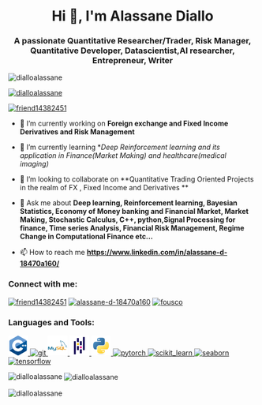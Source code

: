 
<h1 align="center">Hi 👋, I'm Alassane Diallo</h1>
<h3 align="center">A passionate Quantitative Researcher/Trader, Risk Manager, Quantitative Developer, Datascientist,AI researcher, Entrepreneur, Writer</h3>

<p align="left"> <img src="https://komarev.com/ghpvc/?username=dialloalassane&label=Profile%20views&color=0e75b6&style=flat" alt="dialloalassane" /> </p>

<p align="left"> <a href="https://github.com/ryo-ma/github-profile-trophy"><img src="https://github-profile-trophy.vercel.app/?username=dialloalassane" alt="dialloalassane" /></a> </p>

<p align="left"> <a href="https://twitter.com/friend14382451" target="blank"><img src="https://img.shields.io/twitter/follow/friend14382451?logo=twitter&style=for-the-badge" alt="friend14382451" /></a> </p>

- 🔭 I’m currently working on **Foreign exchange and Fixed Income Derivatives and Risk Management**

- 🌱 I’m currently learning **Deep Reinforcement learning and its application in Finance(Market Making) and healthcare(medical imaging)*

- 👯 I’m looking to collaborate on **Quantitative Trading Oriented Projects in the realm of FX ,  Fixed Income and Derivatives **

- 💬 Ask me about **Deep learning, Reinforcement learning, Bayesian Statistics, Economy of Money banking and Financial Market, Market Making, Stochastic Calculus, C++, python,Signal Processing for finance, Time series Analysis, Financial Risk Management, Regime Change in Computational Finance etc...**

- 📫 How to reach me **https://www.linkedin.com/in/alassane-d-18470a160/**

<h3 align="left">Connect with me:</h3>
<p align="left">
<a href="https://twitter.com/friend14382451" target="blank"><img align="center" src="https://raw.githubusercontent.com/rahuldkjain/github-profile-readme-generator/master/src/images/icons/Social/twitter.svg" alt="friend14382451" height="30" width="40" /></a>
<a href="https://linkedin.com/in/alassane-d-18470a160" target="blank"><img align="center" src="https://raw.githubusercontent.com/rahuldkjain/github-profile-readme-generator/master/src/images/icons/Social/linked-in-alt.svg" alt="alassane-d-18470a160" height="30" width="40" /></a>
<a href="https://kaggle.com/fousco" target="blank"><img align="center" src="https://raw.githubusercontent.com/rahuldkjain/github-profile-readme-generator/master/src/images/icons/Social/kaggle.svg" alt="fousco" height="30" width="40" /></a>
</p>

<h3 align="left">Languages and Tools:</h3>
<p align="left"> <a href="https://www.w3schools.com/cpp/" target="_blank" rel="noreferrer"> <img src="https://raw.githubusercontent.com/devicons/devicon/master/icons/cplusplus/cplusplus-original.svg" alt="cplusplus" width="40" height="40"/> </a> <a href="https://git-scm.com/" target="_blank" rel="noreferrer"> <img src="https://www.vectorlogo.zone/logos/git-scm/git-scm-icon.svg" alt="git" width="40" height="40"/> </a> <a href="https://www.mysql.com/" target="_blank" rel="noreferrer"> <img src="https://raw.githubusercontent.com/devicons/devicon/master/icons/mysql/mysql-original-wordmark.svg" alt="mysql" width="40" height="40"/> </a> <a href="https://pandas.pydata.org/" target="_blank" rel="noreferrer"> <img src="https://raw.githubusercontent.com/devicons/devicon/2ae2a900d2f041da66e950e4d48052658d850630/icons/pandas/pandas-original.svg" alt="pandas" width="40" height="40"/> </a> <a href="https://www.python.org" target="_blank" rel="noreferrer"> <img src="https://raw.githubusercontent.com/devicons/devicon/master/icons/python/python-original.svg" alt="python" width="40" height="40"/> </a> <a href="https://pytorch.org/" target="_blank" rel="noreferrer"> <img src="https://www.vectorlogo.zone/logos/pytorch/pytorch-icon.svg" alt="pytorch" width="40" height="40"/> </a> <a href="https://scikit-learn.org/" target="_blank" rel="noreferrer"> <img src="https://upload.wikimedia.org/wikipedia/commons/0/05/Scikit_learn_logo_small.svg" alt="scikit_learn" width="40" height="40"/> </a> <a href="https://seaborn.pydata.org/" target="_blank" rel="noreferrer"> <img src="https://seaborn.pydata.org/_images/logo-mark-lightbg.svg" alt="seaborn" width="40" height="40"/> </a> <a href="https://www.tensorflow.org" target="_blank" rel="noreferrer"> <img src="https://www.vectorlogo.zone/logos/tensorflow/tensorflow-icon.svg" alt="tensorflow" width="40" height="40"/> </a> </p>

<p><img align="left" src="https://github-readme-stats.vercel.app/api/top-langs?username=dialloalassane&show_icons=true&locale=en&layout=compact" alt="dialloalassane" /></p>

<p>&nbsp;<img align="center" src="https://github-readme-stats.vercel.app/api?username=dialloalassane&show_icons=true&locale=en" alt="dialloalassane" /></p>

<p><img align="center" src="https://github-readme-streak-stats.herokuapp.com/?user=dialloalassane&" alt="dialloalassane" /></p>
 


